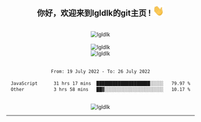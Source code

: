 <div align="center">
<h2> 你好，欢迎来到lgldlk的git主页 ! <img src="https://github.com/lgldlk/lgldlk/blob/main/gifs/Hi.gif" width="30px"></h2>
</div>

<div align="center">
 </br>
 <img src="http://aiitapp.cn:8091/?color=rgba(37,144,118,1)&shadowColor=rgba(12,16,20,1)&fontSize=120&&shadowOffsetX=9&shadowOffsetY=11" height="26px" alt="lgldlk" />
 </br>

   </br>
 <img src="https://github-readme-stats.vercel.app/api?username=lgldlk&show_icons=true&theme=gotham&locale=cn" alt="lgldlk" />
 

</br>

<img  src="http://github-readme-stats.vercel.app/api/top-langs/?username=lgldlk&show_icons=true&theme=gotham&locale=cn&layout=compact" alt="lgldlk"/>  
</br>
</br>

<!--START_SECTION:waka-->

```text
From: 19 July 2022 - To: 26 July 2022

JavaScript      31 hrs 17 mins  ████████████████████░░░░░   79.97 %
Other           3 hrs 58 mins   ██▓░░░░░░░░░░░░░░░░░░░░░░   10.17 %
```

<!--END_SECTION:waka-->

 </br>
  <img src="https://visitor-badge.glitch.me/badge?page_id=lgldlk" alt="lgldlk" />

---

 

